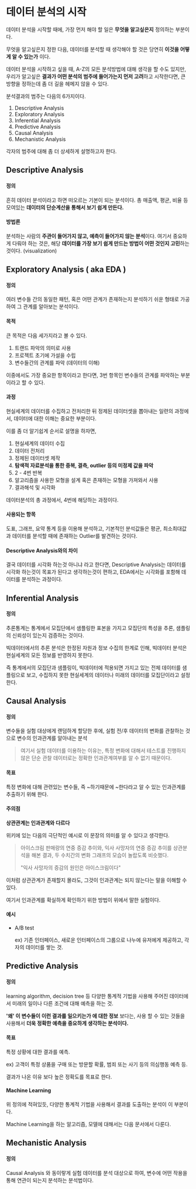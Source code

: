 # 데이터 분석의 시작

데이터 분석을 시작할 때에, 가장 먼저 해야 할 일은 **무엇을 알고싶은지** 정의하는 부분이다.

무엇을 알고싶은지 정한 다음, 데이터를 분석할 때 생각해야 할 것은 당연히 **이것을 어떻게 알 수 있는가** 이다.

데이터 분석을 시작하고 싶을 때, A-Z의 모든 분석방법에 대해 생각을 할 수도 있지만, 우리가 알고싶은 **결과가 어떤 분석의 범주에 들어가는지 먼저 고려**하고 시작한다면, 큰 방향을 정하는데 좀 더 길을 헤메지 않을 수 있다.

분석결과의 범주는 다음의 6가지이다.

1. Descriptive Analysis
2. Exploratory Analysis
3. Inferential Analysis
4. Predictive Analysis
5. Causal Analysis
6. Mechanistic Analysis

각자의 범주에 대해 좀 더 상세하게 설명하고자 한다.



## Descriptive Analysis

#### 정의

흔히 데이터 분석이라고 하면 떠오르는 기본이 되는 분석이다. 총 매출액, 평균, 비율 등 모여있는 **데이터의 단순계산을 통해서 보기 쉽게 만든다.**

#### 방법론

분석하는 사람의 **주관이 들어가지 않고, 예측이 들어가지 않는 분석**이다. 여기서 중요하게 다뤄야 하는 것은, 해당 **데이터를 가장 보기 쉽게 만드는 방법이 어떤 것인지 고민**하는 것이다. (visualization)



## Exploratory Analysis ( aka EDA )

#### 정의

여러 변수들 간의 동일한 패턴, 혹은 어떤 관계가 존재하는지 분석하기 쉬운 형태로 가공하여 그 관계를 알아보는 분석이다.

#### 목적

큰 목적은 다음 세가지라고 볼 수 있다.

1. 트랜드 파악의 의미로 사용
2. 프로젝트 초기에 가설을 수립
3. 변수들간의 관계를 파악 (데이터의 이해)

이중에서도 가장 중요한 항목이라고 한다면, 3번 항목인 변수들의 관계를 파악하는 부분이라고 할 수 있다.

#### 과정

현실세계의 데이터를 수집하고 전처리한 뒤 정제된 데이터셋을 뽑아내는 일련의 과정에서, 데이터에 대한 이해는 중요한 부분이다.

이를 좀 더 알기쉽게 순서로 설명을 하자면,

1. 현실세계의 데이터 수집
2. 데이터 전처리
3. 정제된 데이터셋 제작
4. **탐색적 자료분석을 통한 중복, 결측, outlier 등의 미정제 값을 파악**
5. 2 - 4번 반복
6. 알고리즘을 사용한 모형을 설계 혹은 존재하는 모형을 가져와서 사용
7. 결과해석 및 시각화

데이터분석의 총 과정에서, 4번에 해당하는 과정이다.

#### 사용되는 항목

도표, 그래프, 요약 통계 등을 이용해 분석하고, 기본적인 분석값들은 평균, 최소최대값과 데이터를 분석할 때에 존재하는 Outlier를 발견하는 것이다.

#### Descriptive Analysis와의 차이

결국 데이터를 시각화 하는것 아니냐 라고 한다면, Descriptive Analysis는 데이터를 시각화 하는것이 목표가 된다고 생각하는것이 편하고, EDA에서는 시각화를 포함해 데이터를 분석하는 과정이다.



## Inferential Analysis

#### 정의

추론통계는 통계에서 모집단에서 샘플링한 표본을 가지고 모집단의 특성을 추론, 샘플링의 신뢰성이 있는지 검증하는 것이다.

빅데이터에서의 추론 분석은 한정된 자원과 정보 수집의 한계로 인해, 빅데이터 분석은 현실세계의 모든 정보를 반영하지 못한다.

즉 통계에서의 모집단과 샘플링이, 빅데이터에 적용되면 가지고 있는 전체 데이터를 샘플링으로 보고, 수집하지 못한 현실세계의 데이터나 미래의 데이터를 모집단이라고 설정한다.



## Causal Analysis

#### 정의

변수들을 실험 대상에게 랜덤하게 할당한 후에, 실험 전/후 데이터의 변화를 관찰하는 것으로 변수의 인과관계를 알아내는 분석

> 여기서 실험 데이터를 이용하는 이유는, 특정 변화에 대해서 테스트를 진행하지 않은 단순 관찰 데이터로는 정확한 인과관계여부를 알 수 없기 때문이다.

#### 목표

특정 변화에 대해 관련있는 변수들, 즉 ~하기때문에 ~한다라고 알 수 있는 인과관계를 추출하기 위해 한다.

#### 주의점

**상관관계는 인과관계와 다르다**

위키에 있는 다음의 극단적인 예시로 이 문장의 의미를 알 수 있다고 생각한다.

> 아이스크림 판매량의 연중 증감 추이와, 익사 사망자의 연중 증감 추이를 상관분석을 해본 결과, 두 수치간의 변화 그래프의 모습이 놀랍도록 비슷했다.
>
> "익사 사망자의 증감의 원인은 아이스크림이다"

이처럼 상관관계가 존재할지 몰라도, 그것이 인과관계는 되지 않는다는 말을 이해할 수 있다.

여기서 인과관계를 확실하게 확인하기 위한 방법이 위에서 말한 실험이다.

#### 예시

* A/B test

  ex) 기존 인터페이스, 새로운 인터페이스의 그룹으로 나누에 유저에게 제공하고, 각자의 데이터를 쌓는 것.

## Predictive Analysis

#### 정의

learning algorithm, decision tree 등 다양한 통계적 기법을 사용해 주어진 데이터에서 미래의 일이나 다른 조건에 대해 예측을 하는 것.

**'왜' 이 변수들이 이런 결과를 일으키는가 에 대한 정보** 보다는, 사용 할 수 있는 것들을 사용해서 **더욱 정확한 예측을 중요하게 생각하는 분석이다.**

#### 목표

특정 상황에 대한 결과를 예측.

ex) 고객이 특정 상품을 구매 또는 방문할 확률, 범죄 또는 사기 등의 의심행동 예측 등.

결과가 나온 이유 보다 높은 정확도를 목표로 한다.

#### Machine Learning

위 정의에 적혀있듯, 다양한 통계적 기법을 사용해서 결과를 도출하는 분석이 이 부분이다.

Machine Learning을 하는 알고리즘, 모델에 대해서는 다음 문서에서 다룬다.



## Mechanistic Analysis

#### 정의

Causal Analysis 와 동이랗게 실험 데이터를 분석 대상으로 하여, 변수에 어떤 작용을 통해 연관이 되는지 분석하는 분석법이다.